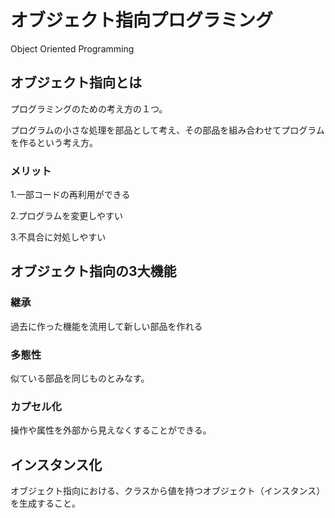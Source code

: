 # オブジェクト指向プログラミング
Object Oriented Programming

## オブジェクト指向とは
プログラミングのための考え方の１つ。

プログラムの小さな処理を部品として考え、その部品を組み合わせてプログラムを作るという考え方。

### メリット
1.一部コードの再利用ができる

2.プログラムを変更しやすい

3.不具合に対処しやすい


## オブジェクト指向の3大機能
### 継承
過去に作った機能を流用して新しい部品を作れる

### 多態性
似ている部品を同じものとみなす。

### カプセル化
操作や属性を外部から見えなくすることができる。

## インスタンス化
オブジェクト指向における、クラスから値を持つオブジェクト（インスタンス）を生成すること。

